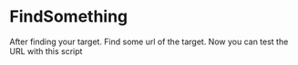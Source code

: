 # FindSomething

After finding your target. Find some url of the target. Now you can test the URL with this script

